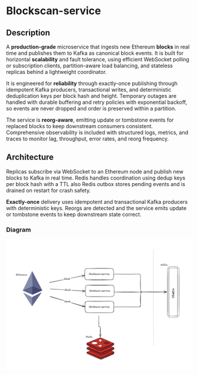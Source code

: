 # Blockscan-service

## Description

A **production-grade** microservice that ingests new Ethereum **blocks** in real time and publishes them to Kafka as canonical block events. 
It is built for horizontal **scalability** and fault tolerance, using efficient WebSocket polling or subscription clients, partition-aware load balancing, 
and stateless replicas behind a lightweight coordinator. 

It is engineered for **reliability** through exactly-once publishing through idempotent Kafka producers, transactional writes, and deterministic deduplication keys per block hash and height. 
Temporary outages are handled with durable buffering and retry policies with exponential backoff, so events are never dropped and order is preserved within a partition.

The service is **reorg-aware**, emitting update or tombstone events for replaced blocks to keep downstream consumers consistent. Comprehensive observability is included with 
structured logs, metrics, and traces to monitor lag, throughput, error rates, and reorg frequency.

## Architecture

Replicas subscribe via WebSocket to an Ethereum node and publish new blocks to Kafka in real time.
Redis handles coordination using dedup keys per block hash with a TTL also Redis outbox stores pending events 
and is drained on restart for crash safety.

**Exactly-once** delivery uses idempotent and transactional Kafka producers with deterministic keys.
Reorgs are detected and the service emits update or tombstone events to keep downstream state correct.

### Diagram

<img src="docs/diagram.png" alt="Architecture – Ethereum Block → Kafka" width="900">



